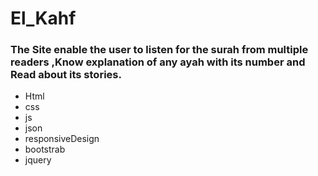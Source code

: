# El_Kahf                                         
### The Site enable the user to listen for the surah from multiple readers ,Know explanation of any ayah with its number and Read about its stories.
- Html
- css
- js
- json
- responsiveDesign
- bootstrab
- jquery  

